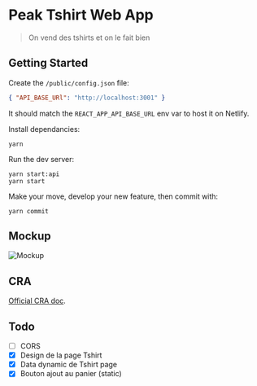# Peak Tshirt Web App

> On vend des tshirts et on le fait bien

## Getting Started

Create the `/public/config.json` file:

```json
{ "API_BASE_URl": "http://localhost:3001" }
```

It should match the `REACT_APP_API_BASE_URL` env var to host it on Netlify.

Install dependancies:

```shell
yarn
```

Run the dev server:

```shell
yarn start:api
yarn start
```

Make your move, develop your new feature, then commit with:

```shell
yarn commit
```

## Mockup

![Mockup](./docs/mockup.png)

## CRA

[Official CRA doc](./docs/CRA.md).

## Todo

- [ ] CORS
- [x] Design de la page Tshirt
- [x] Data dynamic de Tshirt page
- [x] Bouton ajout au panier (static)
